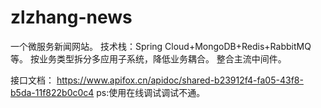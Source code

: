 # zlzhang-news

一个微服务新闻网站。
技术栈：Spring Cloud+MongoDB+Redis+RabbitMQ等。
按业务类型拆分多应用子系统，降低业务耦合。
整合主流中间件。

接口文档：
https://www.apifox.cn/apidoc/shared-b23912f4-fa05-43f8-b5da-11f822b0c0c4
ps:使用在线调试调试不通。
